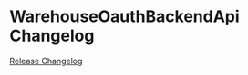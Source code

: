 # WarehouseOauthBackendApi Changelog

[Release Changelog](https://github.com/spryker/warehouse-oauth-backend-api/releases)
